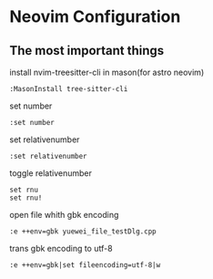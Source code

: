 # Neovim Configuration

## The most important things
install nvim-treesitter-cli in mason(for astro neovim)
```vim
:MasonInstall tree-sitter-cli
```

set number
```vim
:set number
```

set relativenumber
```vim
:set relativenumber
```

toggle relativenumber
```vim
set rnu
set rnu!
```

open file whith gbk encoding 
```vim
:e ++env=gbk yuewei_file_testDlg.cpp
```

trans gbk encoding to utf-8 
```vim
:e ++env=gbk|set fileencoding=utf-8|w
```
